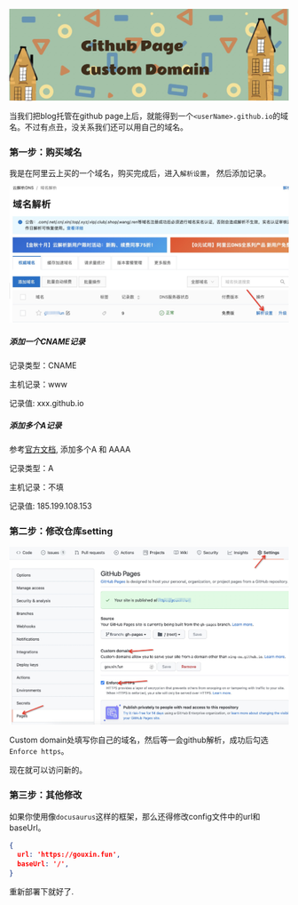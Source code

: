 ![68CF50FD-8CA2-4A5B-9D3A-F1786775BDFD](./68CF50FD-8CA2-4A5B-9D3A-F1786775BDFD.png)

当我们把blog托管在github page上后，就能得到一个`<userName>.github.io`的域名。不过有点丑，没关系我们还可以用自己的域名。

### 第一步：购买域名

我是在阿里云上买的一个域名，购买完成后，进入`解析设置`， 然后添加记录。

![23A6A5C1-68E6-4B1C-B56F-C962C574E897](./23A6A5C1-68E6-4B1C-B56F-C962C574E897.png)

##### 添加一个CNAME记录

记录类型：CNAME

主机记录：www

记录值:  xxx.github.io

##### 添加多个A记录

参考[官方文档](https://docs.github.com/en/pages/configuring-a-custom-domain-for-your-github-pages-site/managing-a-custom-domain-for-your-github-pages-site#configuring-an-apex-domain), 添加多个A 和 AAAA

记录类型：A

主机记录：不填

记录值:  185.199.108.153

### 第二步：修改仓库setting

![226E7E5E-6EE6-457B-85F9-CD1823B554ED](./226E7E5E-6EE6-457B-85F9-CD1823B554ED.png)

Custom domain处填写你自己的域名，然后等一会github解析，成功后勾选`Enforce https`。

现在就可以访问新的。

### 第三步：其他修改

如果你使用像`docusaurus`这样的框架，那么还得修改config文件中的url和baseUrl。

```json
{
  url: 'https://gouxin.fun',
  baseUrl: '/',
}
```

重新部署下就好了.